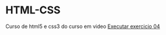 # HTML-CSS
 Curso de html5 e css3 do curso em video
<a href="Exercicios/ex004/index.html">Executar exercicio 04</a>